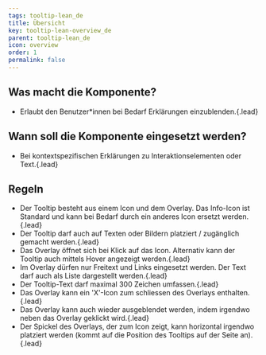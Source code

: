 ```yaml
---
tags: tooltip-lean_de
title: Übersicht
key: tooltip-lean-overview_de
parent: tooltip-lean_de
icon: overview
order: 1
permalink: false  
---
```



## Was macht die Komponente?
* Erlaubt den Benutzer*innen bei Bedarf Erklärungen einzublenden.{.lead}

## Wann soll die Komponente eingesetzt werden?
* Bei kontextspezifischen Erklärungen zu Interaktionselementen oder Text.{.lead}

## Regeln
* Der Tooltip besteht aus einem Icon und dem Overlay. Das Info-Icon ist Standard und kann bei Bedarf durch ein anderes Icon ersetzt werden.{.lead}
* Der Tooltip darf auch auf Texten oder Bildern platziert / zugänglich gemacht werden.{.lead}
* Das Overlay öffnet sich bei Klick auf das Icon. Alternativ kann der Tooltip auch mittels Hover angezeigt werden.{.lead}
* Im Overlay dürfen nur Freitext und <sbb-link variant="inline" type="button" href="/{{page.lang}}/design-system/lean/components/link/">Links</sbb-link> eingesetzt werden. Der Text darf auch als Liste dargestellt werden.{.lead}
* Der Tooltip-Text darf maximal 300 Zeichen umfassen.{.lead}
* Das Overlay kann ein 'X'-Icon zum schliessen des Overlays enthalten.{.lead}
* Das Overlay kann auch wieder ausgeblendet werden, indem irgendwo neben das Overlay geklickt wird.{.lead}
* Der Spickel des Overlays, der zum Icon zeigt, kann horizontal irgendwo platziert werden (kommt auf die Position des Tooltips auf der Seite an).{.lead}

